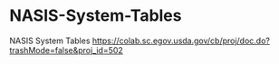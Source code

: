 # NASIS-System-Tables
NASIS System Tables 
https://colab.sc.egov.usda.gov/cb/proj/doc.do?trashMode=false&proj_id=502
